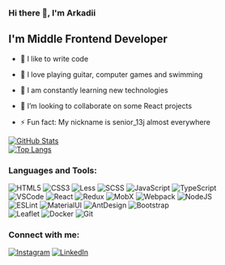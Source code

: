 ### Hi there 👋, I'm Arkadii

## I'm Middle Frontend Developer

- 💪 I like to write code
- 🎉 I love playing guitar, computer games and swimming
- 🥅 I am constantly learning new technologies
- 👯 I’m looking to collaborate on some React projects

- ⚡ Fun fact: My nickname is senior_13j almost everywhere

[![GitHub Stats](https://github-readme-stats.vercel.app/api?username=senior-13j&theme=dark&show_icons=true&hide=issues,contribs)](https://github.com/senior-13j/)  
[![Top Langs](https://github-readme-stats.vercel.app/api/top-langs/?username=senior-13j&theme=dark&hide=jupyter%20notebook,php,vue,html,css,go&langs_count=8&layout=compact)](https://github.com/senior-13j/)

### Languages and Tools:
![HTML5](https://img.shields.io/badge/-HTML5-090909?style=for-the-badge&logo=HTML5)
![CSS3](https://img.shields.io/badge/-CSS3-090909?style=for-the-badge&logo=CSS3)
![Less](https://img.shields.io/badge/-Less-090909?style=for-the-badge&logo=Less)
![SCSS](https://img.shields.io/badge/-SCSS-090909?style=for-the-badge&logo=SASS)
![JavaScript](https://img.shields.io/badge/-JavaScript-090909?style=for-the-badge&logo=JavaScript)
![TypeScript](https://img.shields.io/badge/-TypeScript-090909?style=for-the-badge&logo=TypeScript)  
![VSCode](https://img.shields.io/badge/-VSCode-090909?style=for-the-badge&logo=visualstudiocode)
![React](https://img.shields.io/badge/-React-090909?style=for-the-badge&logo=react)
![Redux](https://img.shields.io/badge/-Redux-090909?style=for-the-badge&logo=redux)
![MobX](https://img.shields.io/badge/-MobX-090909?style=for-the-badge&logo=MobX)
![Webpack](https://img.shields.io/badge/-Webpack-090909?style=for-the-badge&logo=Webpack)
![NodeJS](https://img.shields.io/badge/-Node.js-090909?style=for-the-badge&logo=Node.js)  
![ESLint](https://img.shields.io/badge/-ESLint-090909?style=for-the-badge&logo=ESLint)
![MaterialUI](https://img.shields.io/badge/-MaterialUI-090909?style=for-the-badge&logo=MaterialUI)
![AntDesign](https://img.shields.io/badge/-AntDesign-090909?style=for-the-badge&logo=AntDesign)
![Bootstrap](https://img.shields.io/badge/-Bootstrap-090909?style=for-the-badge&logo=Bootstrap)  
![Leaflet](https://img.shields.io/badge/-Leaflet-090909?style=for-the-badge&logo=Leaflet)
![Docker](https://img.shields.io/badge/-Docker-090909?style=for-the-badge&logo=Docker)
![Git](https://img.shields.io/badge/-Git-090909?style=for-the-badge&logo=Git)


### Connect with me:
[![Instagram](https://img.shields.io/badge/-instagram-090909?style=for-the-badge&logo=instagram)](https://www.instagram.com/senior_13j/)
[![LinkedIn](https://img.shields.io/badge/-linkedin-090909?style=for-the-badge&logo=linkedin)](https://www.linkedin.com/in/arkadiy-kotlyarov-781aaa19a/)
